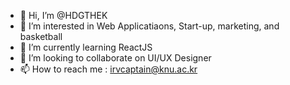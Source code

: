 - 👋 Hi, I’m @HDGTHEK
- 👀 I’m interested in Web Applicatiaons, Start-up, marketing, and basketball
- 🌱 I’m currently learning ReactJS
- 💞️ I’m looking to collaborate on UI/UX Designer
- 📫 How to reach me : irvcaptain@knu.ac.kr

<!---
HDGTHEK/HDGTHEK is a ✨ special ✨ repository because its `README.md` (this file) appears on your GitHub profile.
You can click the Preview link to take a look at your changes.
--->
